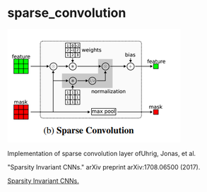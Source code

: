 # sparse_convolution
![alt text](pics/sparse.png)

Implementation of sparse convolution layer ofUhrig, Jonas, et al. 

"Sparsity Invariant CNNs." arXiv preprint arXiv:1708.06500 (2017).

[Sparsity Invariant CNNs.](https://arxiv.org/abs/1708.06500)
